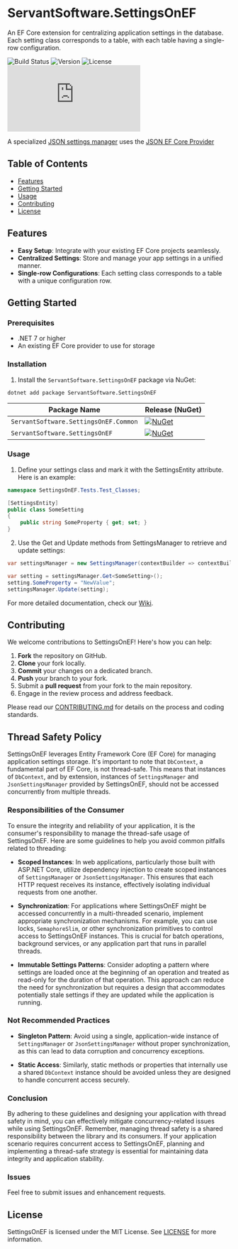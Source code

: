 # ServantSoftware.SettingsOnEF

An EF Core extension for centralizing application settings in the database. Each setting class corresponds to a table, with each table having a single-row configuration.

![Build Status](https://img.shields.io/badge/build-passing-brightgreen) ![Version](https://img.shields.io/badge/version-1.0.0-blue) ![License](https://img.shields.io/badge/license-MIT-green)
![Nuget](https://img.shields.io/nuget/v/ServantSoftware.EFCore.Json)

A specialized [JSON settings manager](README.Json.md) uses the [JSON EF Core Provider](https://github.com/Servant-Software-LLC/FileBased.DataProviders/blob/main/README.EFCore.Json.md)

## Table of Contents

- [Features](#features)
- [Getting Started](#getting-started)
- [Usage](#usage)
- [Contributing](#contributing)
- [License](#license)

## Features

- **Easy Setup**: Integrate with your existing EF Core projects seamlessly.
- **Centralized Settings**: Store and manage your app settings in a unified manner.
- **Single-row Configurations**: Each setting class corresponds to a table with a unique configuration row.

## Getting Started

### Prerequisites

- .NET 7 or higher
- An existing EF Core provider to use for storage

### Installation

1. Install the `ServantSoftware.SettingsOnEF` package via NuGet:

```
dotnet add package ServantSoftware.SettingsOnEF
```

| Package Name                   | Release (NuGet) |
|--------------------------------|-----------------|
| `ServantSoftware.SettingsOnEF.Common`       | [![NuGet](https://img.shields.io/nuget/v/ServantSoftware.SettingsOnEF.Common.svg)](https://www.nuget.org/packages/ServantSoftware.SettingsOnEF.Common/)
| `ServantSoftware.SettingsOnEF`       | [![NuGet](https://img.shields.io/nuget/v/ServantSoftware.SettingsOnEF.svg)](https://www.nuget.org/packages/ServantSoftware.SettingsOnEF/)


### Usage
1. Define your settings class and mark it with the SettingsEntity attribute. Here is an example:
```csharp
namespace SettingsOnEF.Tests.Test_Classes;

[SettingsEntity]
public class SomeSetting
{
    public string SomeProperty { get; set; }
}
```
2. Use the Get and Update methods from SettingsManager to retrieve and update settings:
```csharp
var settingsManager = new SettingsManager(contextBuilder => contextBuilder.UseSqlite($"Data Source=InMemorySample;Mode=Memory;Cache=Shared"));

var setting = settingsManager.Get<SomeSetting>();
setting.SomeProperty = "NewValue";
settingsManager.Update(setting);
```

For more detailed documentation, check our [Wiki](#).

## Contributing

We welcome contributions to SettingsOnEF! Here's how you can help:

1. **Fork** the repository on GitHub.
2. **Clone** your fork locally.
3. **Commit** your changes on a dedicated branch.
4. **Push** your branch to your fork.
5. Submit a **pull request** from your fork to the main repository.
6. Engage in the review process and address feedback.

Please read our [CONTRIBUTING.md](CONTRIBUTING.md) for details on the process and coding standards.

## Thread Safety Policy

SettingsOnEF leverages Entity Framework Core (EF Core) for managing application settings storage. It's important to note that `DbContext`, a fundamental part of EF Core, is not thread-safe. This means that instances of `DbContext`, and by extension, instances of `SettingsManager` and `JsonSettingsManager` provided by SettingsOnEF, should not be accessed concurrently from multiple threads. 

### Responsibilities of the Consumer

To ensure the integrity and reliability of your application, it is the consumer's responsibility to manage the thread-safe usage of SettingsOnEF. Here are some guidelines to help you avoid common pitfalls related to threading:

- **Scoped Instances**: In web applications, particularly those built with ASP.NET Core, utilize dependency injection to create scoped instances of `SettingsManager` or `JsonSettingsManager`. This ensures that each HTTP request receives its instance, effectively isolating individual requests from one another.

- **Synchronization**: For applications where SettingsOnEF might be accessed concurrently in a multi-threaded scenario, implement appropriate synchronization mechanisms. For example, you can use locks, `SemaphoreSlim`, or other synchronization primitives to control access to SettingsOnEF instances. This is crucial for batch operations, background services, or any application part that runs in parallel threads.

- **Immutable Settings Patterns**: Consider adopting a pattern where settings are loaded once at the beginning of an operation and treated as read-only for the duration of that operation. This approach can reduce the need for synchronization but requires a design that accommodates potentially stale settings if they are updated while the application is running.

### Not Recommended Practices

- **Singleton Pattern**: Avoid using a single, application-wide instance of `SettingsManager` or `JsonSettingsManager` without proper synchronization, as this can lead to data corruption and concurrency exceptions.

- **Static Access**: Similarly, static methods or properties that internally use a shared `DbContext` instance should be avoided unless they are designed to handle concurrent access securely.

### Conclusion

By adhering to these guidelines and designing your application with thread safety in mind, you can effectively mitigate concurrency-related issues while using SettingsOnEF. Remember, managing thread safety is a shared responsibility between the library and its consumers. If your application scenario requires concurrent access to SettingsOnEF, planning and implementing a thread-safe strategy is essential for maintaining data integrity and application stability.

### Issues

Feel free to submit issues and enhancement requests.

## License

SettingsOnEF is licensed under the MIT License. See [LICENSE](LICENSE) for more information.

